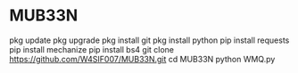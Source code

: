 # MUB33N
pkg update
pkg upgrade
pkg install git
pkg install python
pip install requests
pip install mechanize
pip install bs4
git clone https://github.com/W4SIF007/MUB33N.git
cd MUB33N
python WMQ.py
